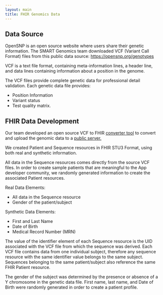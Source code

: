 ```yaml
---
layout: main
title: FHIR Genomics Data
---
```


## Data Source

OpenSNP is an open source website where users share their genetic information. The SMART Genomics team downloaded VCF (Variant Call Format) files from this public data source: https://opensnp.org/genotypes 

VCF is a text file format, containing meta-information lines, a header line, and data lines containing information about a position in the genome.

The VCF files provide complete genetic data for professional detail validation. Each genetic data file provides:
  * Position Information
  * Variant status
  * Test quality matrix.

## FHIR Data Development

Our team developed an open source VCF to FHIR [converter tool](https://github.com/xliu3/deprecated-fhir-converter) to convert and upload the genomic data to a [public server.](http://genomics-advisor.smartplatforms.org:7080/)

We created Patient and Sequence resources in FHIR STU3 Format, using both real and synthetic information.

All data in the Sequence resources comes directly from the source VCF files. In order to create sample patients that are meaningful to the App developer community, we randomly generated information to create the associated Patient resources.  

Real Data Elements:
 * All data in the Sequence resource
 * Gender of the patient/subject 
 
Synthetic Data Elements:
 * First and Last Name
 * Date of Birth 
 * Medical Record Number (MRN)
 
The value of the identifier element of each Sequence resource is the UID associated with the VCF file from which the sequence was derived. Each VCF file contains data from one individual subject, therefore any sequence resource with the same identifier value belongs to the same subject. Sequences belonging to the same patient/subject also reference the same FHIR Patient resource. 

The gender of the subject was determined by the presence or absence of a Y chromosome in the genetic data file. First name, last name, and Date of Birth were randomly generated in order to create a patient profile. 



